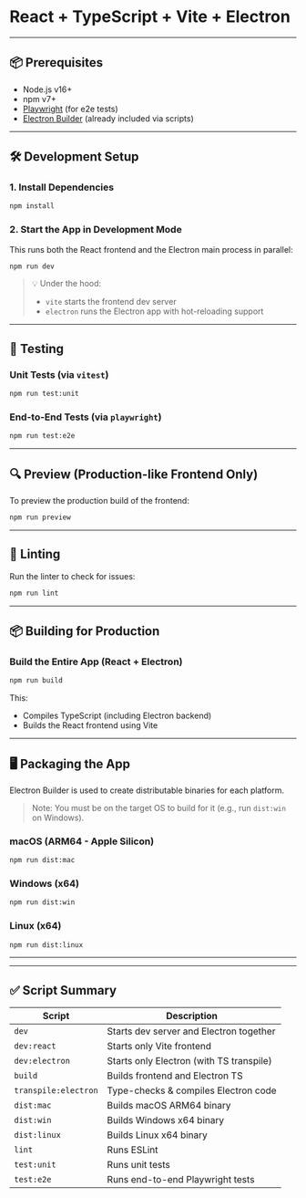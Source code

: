 # React + TypeScript + Vite + Electron

---

## 📦 Prerequisites

- Node.js v16+
- npm v7+
- [Playwright](https://playwright.dev/docs/intro) (for e2e tests)
- [Electron Builder](https://www.electron.build/) (already included via scripts)

---

## 🛠️ Development Setup

### 1. Install Dependencies
```bash
npm install
```

### 2. Start the App in Development Mode
This runs both the React frontend and the Electron main process in parallel:

```bash
npm run dev
```

> 💡 Under the hood:
> - `vite` starts the frontend dev server
> - `electron` runs the Electron app with hot-reloading support

---

## 🧪 Testing

### Unit Tests (via `vitest`)
```bash
npm run test:unit
```

### End-to-End Tests (via `playwright`)
```bash
npm run test:e2e
```

---

## 🔍 Preview (Production-like Frontend Only)

To preview the production build of the frontend:
```bash
npm run preview
```

---

## 🧹 Linting

Run the linter to check for issues:
```bash
npm run lint
```

---

## 📦 Building for Production

### Build the Entire App (React + Electron)
```bash
npm run build
```

This:
- Compiles TypeScript (including Electron backend)
- Builds the React frontend using Vite

---

## 🖥️ Packaging the App

Electron Builder is used to create distributable binaries for each platform.

> Note: You must be on the target OS to build for it (e.g., run `dist:win` on Windows).

### macOS (ARM64 - Apple Silicon)
```bash
npm run dist:mac
```

### Windows (x64)
```bash
npm run dist:win
```

### Linux (x64)
```bash
npm run dist:linux
```

---
---

## ✅ Script Summary

| Script                | Description                             |
|-----------------------|-----------------------------------------|
| `dev`                | Starts dev server and Electron together |
| `dev:react`          | Starts only Vite frontend               |
| `dev:electron`       | Starts only Electron (with TS transpile)|
| `build`              | Builds frontend and Electron TS         |
| `transpile:electron` | Type-checks & compiles Electron code    |
| `dist:mac`           | Builds macOS ARM64 binary               |
| `dist:win`           | Builds Windows x64 binary               |
| `dist:linux`         | Builds Linux x64 binary                 |
| `lint`               | Runs ESLint                             |
| `test:unit`          | Runs unit tests                         |
| `test:e2e`           | Runs end-to-end Playwright tests        |
